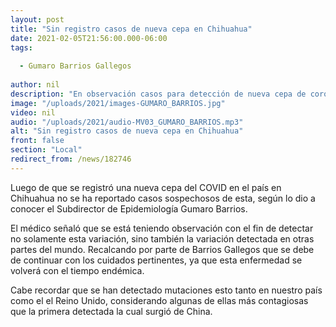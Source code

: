 ```yaml
---
layout: post
title: "Sin registro casos de nueva cepa en Chihuahua"
date: 2021-02-05T21:56:00.000-06:00
tags:
  
  - Gumaro Barrios Gallegos
  
author: nil
description: "En observación casos para detección de nueva cepa de coronavirus."
image: "/uploads/2021/images-GUMARO_BARRIOS.jpg"
video: nil
audio: "/uploads/2021/audio-MV03_GUMARO_BARRIOS.mp3"
alt: "Sin registro casos de nueva cepa en Chihuahua"
front: false
section: "Local"
redirect_from: /news/182746
---
```


Luego de que se registró una nueva cepa del COVID en el país en Chihuahua no se ha reportado casos sospechosos de esta, según lo dio a conocer el Subdirector de Epidemiología Gumaro Barrios.

El médico señaló que se está teniendo observación con el fin de detectar no solamente esta variación, sino también la variación detectada en otras partes del mundo. Recalcando por parte de Barrios Gallegos que se debe de continuar con los cuidados pertinentes, ya que esta enfermedad se volverá con el tiempo endémica.

Cabe recordar que se han detectado mutaciones esto tanto en nuestro país como el el Reino Unido, considerando algunas de ellas más contagiosas que la primera detectada la cual surgió de China.